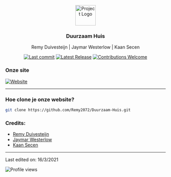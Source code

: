 <p align="center"><img src="https://twemoji.maxcdn.com/2/svg/1f4dd.svg" height="64" alt="Project Logo"></p>
<h3 align="center">Duurzaam Huis</h3>
<p align="center">Remy Duivesteijn | Jaymar Westerlow | Kaan Secen</p>
<p align="center">
    <a href="https://24114.hosts1.ma-cloud.nl/DuurZaamHuis/index.html"><img src="https://img.shields.io/github/last-commit/Remy2072/Duurzaam-Huis" alt="Last commit"></a>
    <a href="https://github.com/Remy2072/Duurzaam-Huis/releases/latest"><img src="https://img.shields.io/github/v/release/Remy2072/Duurzaam-Huis" alt="Latest Release"></a>
    <a href="https://github.com/Remy2072/Duurzaam-Huis/issues"><img src="https://img.shields.io/badge/contributions-welcome-ff69b4.svg" alt="Contributions Welcome"></a>
</p>

### Onze site

[![Website](https://img.shields.io/badge/-Website-2e343f?logo=google&logoColor=white&style=for-the-badge)](https://kaansecen.nl/Projects/DuurzaamHuis/index.html)

---

### Hoe clone je onze website?

```sh
git clone https://github.com/Remy2072/Duurzaam-Huis.git
```


### Credits: 
* [Remy Duivesteijn](https://github.com/Remy2072)
* [Jaymar Westerlow](https://github.com/Jaywesterlow)
* [Kaan Secen](https://github.com/KaanSecen)

---

Last edited on: 16/3/2021

![Profile views](https://visitor-badge.glitch.me/badge?page_id=Remy.Remy)